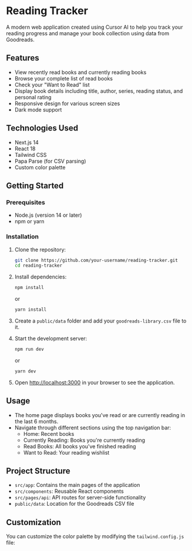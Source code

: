 # Reading Tracker

A modern web application created using Cursor AI to help you track your reading progress and manage your book collection using data from Goodreads.

## Features

-   View recently read books and currently reading books
-   Browse your complete list of read books
-   Check your "Want to Read" list
-   Display book details including title, author, series, reading status, and personal rating
-   Responsive design for various screen sizes
-   Dark mode support

## Technologies Used

-   Next.js 14
-   React 18
-   Tailwind CSS
-   Papa Parse (for CSV parsing)
-   Custom color palette

## Getting Started

### Prerequisites

-   Node.js (version 14 or later)
-   npm or yarn

### Installation

1. Clone the repository:

    ```bash
    git clone https://github.com/your-username/reading-tracker.git
    cd reading-tracker
    ```

2. Install dependencies:

    ```bash
    npm install
    ```

    or

    ```bash
    yarn install
    ```

3. Create a `public/data` folder and add your `goodreads-library.csv` file to it.

4. Start the development server:

    ```bash
    npm run dev
    ```

    or

    ```bash
    yarn dev
    ```

5. Open [http://localhost:3000](http://localhost:3000) in your browser to see the application.

## Usage

-   The home page displays books you've read or are currently reading in the last 6 months.
-   Navigate through different sections using the top navigation bar:
    -   Home: Recent books
    -   Currently Reading: Books you're currently reading
    -   Read Books: All books you've finished reading
    -   Want to Read: Your reading wishlist

## Project Structure

-   `src/app`: Contains the main pages of the application
-   `src/components`: Reusable React components
-   `src/pages/api`: API routes for server-side functionality
-   `public/data`: Location for the Goodreads CSV file

## Customization

You can customize the color palette by modifying the `tailwind.config.js` file:
